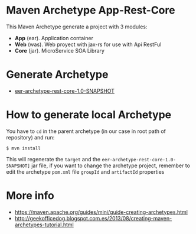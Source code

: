 # Maven Archetype App-Rest-Core

This Maven Archetype generate a project with 3 modules:

- **App** (ear). Application container
- **Web** (was). Web proyect with jax-rs for use with Api RestFul
- **Core** (jar). MicroService SOA Library

# Generate Archetype 

- [eer-archetype-rest-core-1.0-SNAPSHOT](https://github.com/eduardoestrella/maven-archetype-rest-core/blob/master/target/eer-archetype-rest-core-1.0-SNAPSHOT.jar)

# How to generate local Archetype

You have to `cd` in the parent archetype (in our case in root path of repository) and run:

``` $ mvn install ```

This will regenerate the `target` and the `eer-archetype-rest-core-1.0-SNAPSHOT]` jar file, if you want to change the archetype project, remember to edit the archetype `pom.xml` file `groupId` and `artifactId` properties

# More info
- https://maven.apache.org/guides/mini/guide-creating-archetypes.html
- http://geekofficedog.blogspot.com.es/2013/08/creating-maven-archetypes-tutorial.html

